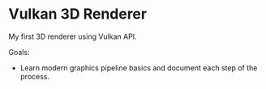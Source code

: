 # Vulkan 3D Renderer
My first 3D renderer using Vulkan API.

Goals:
- Learn modern graphics pipeline basics and document each step of the process.